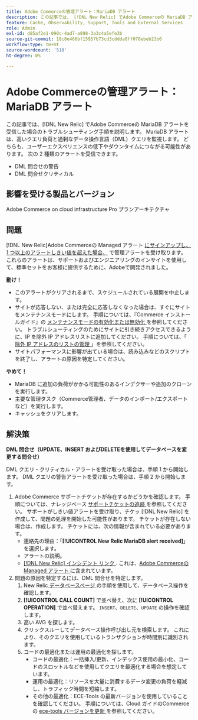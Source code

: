```yaml
---
title: Adobe Commerceの管理アラート：MariaDB アラート
description: この記事では、 [!DNL New Relic] でAdobe Commerceの MariaDB アラートを受信した場合のトラブルシューティング手順を説明します。 MariaDB アラートは、高いクエリ負荷と過剰なデータ操作言語（DML）クエリを監視します。 どちらも、ユーザーエクスペリエンスの低下やダウンタイムにつながる可能性があります。 2 種類のアラートを受信できます。
feature: Cache, Observability, Support, Tools and External Services
role: Admin
exl-id: d85af2e1-090c-4ad7-a898-3a3c4a5efe3b
source-git-commit: 18c8e466bf15957b73cd3cddda8ff078ebeb23b0
workflow-type: tm+mt
source-wordcount: '518'
ht-degree: 0%

---
```


# Adobe Commerceの管理アラート：MariaDB アラート

この記事では、[!DNL New Relic] でAdobe Commerceの MariaDB アラートを受信した場合のトラブルシューティング手順を説明します。 MariaDB アラートは、高いクエリ負荷と過剰なデータ操作言語（DML）クエリを監視します。 どちらも、ユーザーエクスペリエンスの低下やダウンタイムにつながる可能性があります。 次の 2 種類のアラートを受信できます。

* DML 問合せの警告
* DML 問合せクリティカル

## 影響を受ける製品とバージョン

Adobe Commerce on cloud infrastructure Pro プランアーキテクチャ

## 問題

[!DNL New Relic]Adobe Commerceの Managed アラート [ にサインアップし、1 つ以上のアラートしきい値を超えた場合、](managed-alerts-for-magento-commerce.md) で管理アラートを受け取ります。 これらのアラートは、サポートおよびエンジニアリングのインサイトを使用して、標準セットをお客様に提供するために、Adobeで開発されました。

**動け！**

* このアラートがクリアされるまで、スケジュールされている展開を中止します。
* サイトが応答しない、または完全に応答しなくなった場合は、すぐにサイトをメンテナンスモードにします。 手順については、『Commerce インストールガイド』の [ メンテナンスモードの有効化または無効化 ](https://experienceleague.adobe.com/en/docs/commerce-operations/installation-guide/tutorials/maintenance-mode) を参照してください。 トラブルシューティングのためにサイトに引き続きアクセスできるように、IP を除外 IP アドレスリストに追加してください。 手順については、「[ 除外 IP アドレスのリストの管理 ](https://experienceleague.adobe.com/en/docs/commerce-operations/installation-guide/tutorials/maintenance-mode#maintain-the-list-of-exempt-ip-addresses)」を参照してください。
* サイトパフォーマンスに影響が出ている場合は、読み込みなどのスクリプトを終了し、アラートの原因を特定してください。

**やめて！**

* MariaDB に追加の負荷がかかる可能性のあるインデクサーや追加のクローンを実行します。
* 主要な管理タスク（Commerce管理者、データのインポート/エクスポートなど）を実行します。
* キャッシュをクリアします。

## 解決策

**DML 問合せ（UPDATE、INSERT およびDELETEを使用してデータベースを変更する問合せ）**

DML クエリ・クリティカル・アラートを受け取った場合は、手順 1 から開始します。 DML クエリの警告アラートを受け取った場合は、手順 2 から開始します。

1. Adobe Commerce サポートチケットが存在するかどうかを確認します。 手順については、ナレッジベース [ サポートチケットの追跡 ](https://experienceleague.adobe.com/en/docs/commerce-knowledge-base/kb/help-center-guide/magento-help-center-user-guide#track-support-case) を参照してください。 サポートがしきい値アラートを受け取り、チケッ [!DNL New Relic] を作成して、問題の処理を開始した可能性があります。 チケットが存在しない場合は、作成します。 チケットには、次の情報が含まれている必要があります。
   * 連絡先の理由：「**[!UICONTROL New Relic MariaDB alert received]**」を選択します。
   * アラートの説明。
   * [[!DNL New Relic]  インシデント リンク ](https://docs.newrelic.com/docs/alerts-applied-intelligence/new-relic-alerts/alert-incidents/view-violation-event-details-incidents). これは、[Adobe Commerceの Managed アラート ](managed-alerts-for-magento-commerce.md) に含まれています。
1. 問題の原因を特定するには、DML 問合せを特定します。
   1. New Relic[ データベースページ ](https://docs.newrelic.com/docs/apm/apm-ui-pages/monitoring/databases-page-view-operations-throughput-response-time) の手順を使用して、データベース操作を確認します。
   1. **[!UICONTROL CALL COUNT]** で並べ替え、次に **[!UICONTROL OPERATION]** で並べ替えます。 `INSERT`、`DELETE`、`UPDATE` の操作を確認します。
   1. 高い AVG を探します。
   1. クリックスルーしてデータベース操作呼び出し元を検索します。 これにより、そのクエリを使用しているトランザクションが時間別に識別されます。
   1. コードの最適化または運用の最適化を探します。
      * コードの最適化：一括挿入/更新、インデックス使用の最小化、コードのスロットルなどを使用してクエリを最適化する場合を想定しています。
      * 運用の最適化：リソースを大量に消費するデータ変更の負荷を軽減し、トラフィック時間を短縮します。
      * その他の最適化：ECE-Tools の最新バージョンを使用していることを確認してください。 手順については、Cloud ガイドのCommerceの [ece-tools バージョンを更新 ](https://experienceleague.adobe.com/en/docs/commerce-on-cloud/user-guide/dev-tools/ece-tools/update-package) を参照してください。
